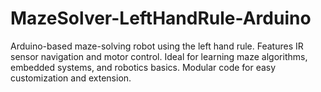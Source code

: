 # MazeSolver-LeftHandRule-Arduino
Arduino-based maze-solving robot using the left hand rule. Features IR sensor navigation and motor control. Ideal for learning maze algorithms, embedded systems, and robotics basics. Modular code for easy customization and extension.
